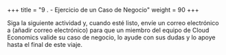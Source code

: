 +++ 
title = "9 . - Ejercicio de un Caso de Negocio" 
weight = 90
+++

Siga la siguiente actividad y, cuando esté listo, envíe un correo electrónico a (añadir correo electrónico) para que un miembro del equipo de Cloud Economics valide su caso de negocio, lo ayude con sus dudas y lo apoye hasta el final de este viaje.